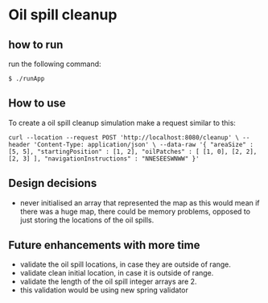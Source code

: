 # Oil spill cleanup


## how to run

run the following command:

`$ ./runApp`

## How to use

To create a oil spill cleanup simulation make a request similar to this: 

`curl --location --request POST 'http://localhost:8080/cleanup' \
 --header 'Content-Type: application/json' \
 --data-raw '{
   "areaSize" : [5, 5],
   "startingPosition" : [1, 2],
   "oilPatches" : [
     [1, 0],
     [2, 2],
     [2, 3]
   ],
   "navigationInstructions" : "NNESEESWNWW"
 }'`


## Design decisions 
- never initialised an array that represented the map as this would mean if there was a huge map, there could be memory problems, opposed to just
 storing the locations of the oil spills. 



## Future enhancements with more time
- validate the oil spill locations, in case they are outside of range.
- validate clean initial location, in case it is outside of range.
- validate the length of the oil spill integer arrays are 2. 
- this validation would be using new spring validator
